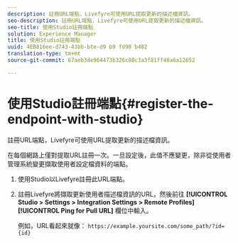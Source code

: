 ```yaml
---
description: 註冊URL端點，Livefyre可使用URL提取更新的描述檔資訊。
seo-description: 註冊URL端點，Livefyre可使用URL提取更新的描述檔資訊。
seo-title: 使用Studio註冊端點
solution: Experience Manager
title: 使用Studio註冊端點
uuid: 4EB816ee-d743-43bb-bte-d9 b9 fd98 b482
translation-type: tm+mt
source-git-commit: 67aeb3de964473b326c88c3a3f81ff48a6a12652

---
```



# 使用Studio註冊端點{#register-the-endpoint-with-studio}

註冊URL端點，Livefyre可使用URL提取更新的描述檔資訊。

在每個網路上僅對提取URL註冊一次。一旦設定後，此值不應變更，除非從使用者管理系統變更擷取使用者設定檔資料的端點。

1. 使用Studio以Livefyre註冊此URL端點。
1. 註冊Livefyre將擷取更新使用者描述檔資訊的URL，然後前往 **[!UICONTROL Studio > Settings > Integration Settings > Remote Profiles]** **[!UICONTROL Ping for Pull URL]** 欄位中輸入。

   例如，URL看起來就像： `https://example.yoursite.com/some_path/?id={id}`

